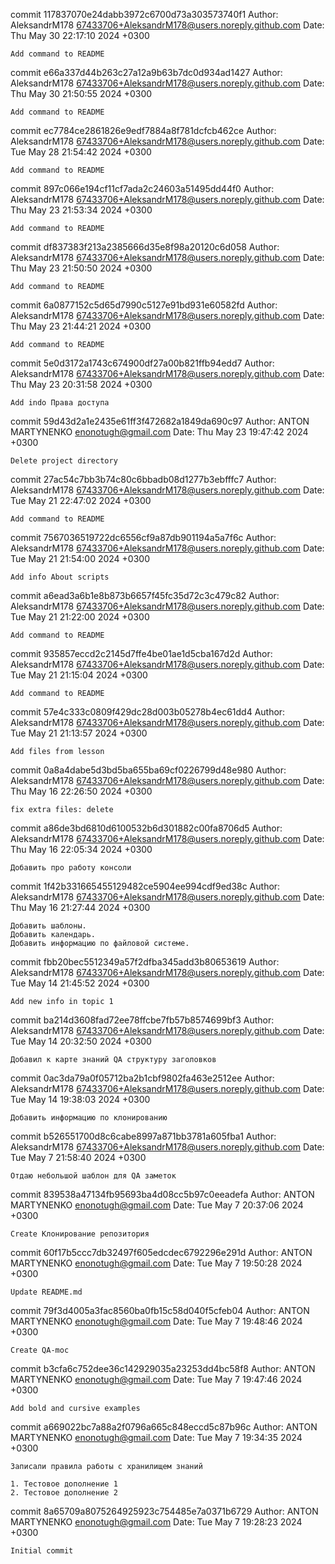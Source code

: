 commit 117837070e24dabb3972c6700d73a303573740f1
Author: AleksandrM178 <67433706+AleksandrM178@users.noreply.github.com>
Date:   Thu May 30 22:17:10 2024 +0300

    Add command to README

commit e66a337d44b263c27a12a9b63b7dc0d934ad1427
Author: AleksandrM178 <67433706+AleksandrM178@users.noreply.github.com>
Date:   Thu May 30 21:50:55 2024 +0300

    Add command to README

commit ec7784ce2861826e9edf7884a8f781dcfcb462ce
Author: AleksandrM178 <67433706+AleksandrM178@users.noreply.github.com>
Date:   Tue May 28 21:54:42 2024 +0300

    Add command to README

commit 897c066e194cf11cf7ada2c24603a51495dd44f0
Author: AleksandrM178 <67433706+AleksandrM178@users.noreply.github.com>
Date:   Thu May 23 21:53:34 2024 +0300

    Add command to README

commit df837383f213a2385666d35e8f98a20120c6d058
Author: AleksandrM178 <67433706+AleksandrM178@users.noreply.github.com>
Date:   Thu May 23 21:50:50 2024 +0300

    Add command to README

commit 6a0877152c5d65d7990c5127e91bd931e60582fd
Author: AleksandrM178 <67433706+AleksandrM178@users.noreply.github.com>
Date:   Thu May 23 21:44:21 2024 +0300

    Add command to README

commit 5e0d3172a1743c674900df27a00b821ffb94edd7
Author: AleksandrM178 <67433706+AleksandrM178@users.noreply.github.com>
Date:   Thu May 23 20:31:58 2024 +0300

    Add indo Права доступа

commit 59d43d2a1e2435e61ff3f472682a1849da690c97
Author: ANTON MARTYNENKO <enonotugh@gmail.com>
Date:   Thu May 23 19:47:42 2024 +0300

    Delete project directory

commit 27ac54c7bb3b74c80c6bbadb08d1277b3ebfffc7
Author: AleksandrM178 <67433706+AleksandrM178@users.noreply.github.com>
Date:   Tue May 21 22:47:02 2024 +0300

    Add command to README

commit 7567036519722dc6556cf9a87db901194a5a7f6c
Author: AleksandrM178 <67433706+AleksandrM178@users.noreply.github.com>
Date:   Tue May 21 21:54:00 2024 +0300

    Add info About scripts

commit a6ead3a6b1e8b873b6657f45fc35d72c3c479c82
Author: AleksandrM178 <67433706+AleksandrM178@users.noreply.github.com>
Date:   Tue May 21 21:22:00 2024 +0300

    Add command to README

commit 935857eccd2c2145d7ffe4be01ae1d5cba167d2d
Author: AleksandrM178 <67433706+AleksandrM178@users.noreply.github.com>
Date:   Tue May 21 21:15:04 2024 +0300

    Add command to README

commit 57e4c333c0809f429dc28d003b05278b4ec61dd4
Author: AleksandrM178 <67433706+AleksandrM178@users.noreply.github.com>
Date:   Tue May 21 21:13:57 2024 +0300

    Add files from lesson

commit 0a8a4dabe5d3bd5ba655ba69cf0226799d48e980
Author: AleksandrM178 <67433706+AleksandrM178@users.noreply.github.com>
Date:   Thu May 16 22:26:50 2024 +0300

    fix extra files: delete

commit a86de3bd6810d6100532b6d301882c00fa8706d5
Author: AleksandrM178 <67433706+AleksandrM178@users.noreply.github.com>
Date:   Thu May 16 22:05:34 2024 +0300

    Добавить про работу консоли

commit 1f42b331665455129482ce5904ee994cdf9ed38c
Author: AleksandrM178 <67433706+AleksandrM178@users.noreply.github.com>
Date:   Thu May 16 21:27:44 2024 +0300

    Добавить шаблоны.
    Добавить календарь.
    Добавить информацию по файловой системе.

commit fbb20bec5512349a57f2dfba345add3b80653619
Author: AleksandrM178 <67433706+AleksandrM178@users.noreply.github.com>
Date:   Tue May 14 21:45:52 2024 +0300

    Add new info in topic 1

commit ba214d3608fad72ee78ffcbe7fb57b8574699bf3
Author: AleksandrM178 <67433706+AleksandrM178@users.noreply.github.com>
Date:   Tue May 14 20:32:50 2024 +0300

    Добавил к карте знаний QA структуру заголовков

commit 0ac3da79a0f05712ba2b1cbf9802fa463e2512ee
Author: AleksandrM178 <67433706+AleksandrM178@users.noreply.github.com>
Date:   Tue May 14 19:38:03 2024 +0300

    Добавить информацию по клонированию

commit b526551700d8c6cabe8997a871bb3781a605fba1
Author: AleksandrM178 <67433706+AleksandrM178@users.noreply.github.com>
Date:   Tue May 7 21:58:40 2024 +0300

    Отдаю небольшой шаблон для QA заметок

commit 839538a47134fb95693ba4d08cc5b97c0eeadefa
Author: ANTON MARTYNENKO <enonotugh@gmail.com>
Date:   Tue May 7 20:37:06 2024 +0300

    Create Клонирование репозитория

commit 60f17b5ccc7db32497f605edcdec6792296e291d
Author: ANTON MARTYNENKO <enonotugh@gmail.com>
Date:   Tue May 7 19:50:28 2024 +0300

    Update README.md

commit 79f3d4005a3fac8560ba0fb15c58d040f5cfeb04
Author: ANTON MARTYNENKO <enonotugh@gmail.com>
Date:   Tue May 7 19:48:46 2024 +0300

    Create QA-moc

commit b3cfa6c752dee36c142929035a23253dd4bc58f8
Author: ANTON MARTYNENKO <enonotugh@gmail.com>
Date:   Tue May 7 19:47:46 2024 +0300

    Add bold and cursive examples

commit a669022bc7a88a2f0796a665c848eccd5c87b96c
Author: ANTON MARTYNENKO <enonotugh@gmail.com>
Date:   Tue May 7 19:34:35 2024 +0300

    Записали правила работы с хранилищем знаний
    
    1. Тестовое дополнение 1
    2. Тестовое дополнение 2

commit 8a65709a8075264925923c754485e7a0371b6729
Author: ANTON MARTYNENKO <enonotugh@gmail.com>
Date:   Tue May 7 19:28:23 2024 +0300

    Initial commit
